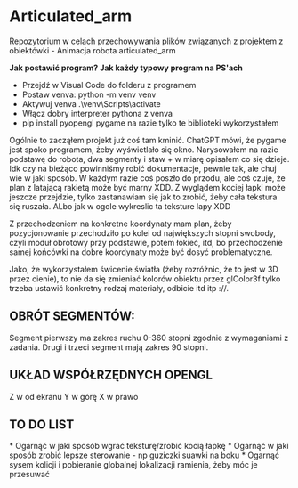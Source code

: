 <h1> Articulated_arm </h1>
Repozytorium w celach przechowywania plików związanych z projektem z obiektówki - Animacja robota articulated_arm

**Jak postawić program? Jak każdy typowy program na PS'ach**
* Przejdź w Visual Code do folderu z programem
* Postaw venva: python -m venv venv
* Aktywuj venva .\venv\Scripts\activate
* Włącz dobry interpreter pythona z venva
* pip install pyopengl pygame
na razie tylko te biblioteki wykorzystałem

Ogólnie to zacząłem projekt już coś tam kminić. ChatGPT mówi, że pygame jest spoko programem, żeby wyświetlało się okno. 
Narysowałem na razie podstawę do robota, dwa segmenty i staw + w miarę opisałem co się dzieje. Idk czy na bieżąco powinniśmy robić dokumentacje, pewnie tak, ale chuj wie w jaki sposób.
W każdym razie coś poszło do przodu, ale coś czuje, że plan z latającą rakietą może być marny XDD. Z wyglądem kociej łapki może jeszcze przejdzie,
tylko zastanawiam się jak to zrobić, żeby cała tekstura się ruszała. ALbo jak w ogole wykreslic ta teksture lapy XDD

Z przechodzeniem na konkretne koordynaty mam plan, żeby pozycjonowanie przechodziło po kolei od największych stopni swobody, czyli moduł obrotowy przy podstawie, potem łokieć, itd, bo przechodzenie samej końcówki na dobre koordynaty może być dosyć problematyczne.

Jako, że wykorzystałem świcenie światła (żeby rozróżnic, że to jest w 3D przez cienie), to nie da się zmieniać kolorów obiektu przez  glColor3f tylko
trzeba ustawić konkretny rodzaj materiały, odbicie itd itp ://.

<h2> OBRÓT SEGMENTÓW: </h2>
Segment pierwszy ma zakres ruchu 0-360 stopni zgodnie z wymaganiami z zadania. Drugi i trzeci segment mają zakres 90 stopni.

<h2>UKŁAD WSPÓŁRZĘDNYCH OPENGL </h2>
Z w od ekranu
Y w górę
X w prawo

<h2>TO DO LIST</h2>
* Ogarnąć w jaki sposób wgrać teksturę/zrobić kocią łapkę
* Ogarnąć w jaki sposób zrobić lepsze sterowanie - np guziczki suawki na boku
* Ogarnąć sysem kolicji i pobieranie globalnej lokalizacji ramienia, żeby móc je przesuwać

